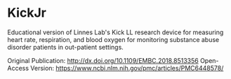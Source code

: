 # KickJr

Educational version of Linnes Lab's Kick LL research device for measuring heart rate, respiration, and blood oxygen
for monitoring substance abuse disorder patients in out-patient settings.


Original Publication: http://dx.doi.org/10.1109/EMBC.2018.8513356
Open-Access Version: https://www.ncbi.nlm.nih.gov/pmc/articles/PMC6448578/



